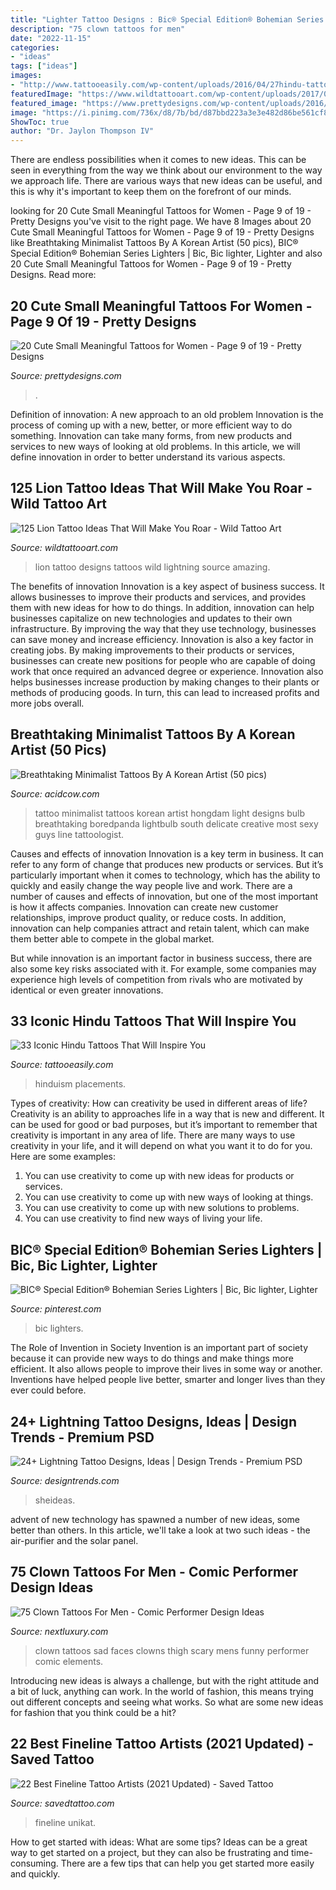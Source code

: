 ```yaml
---
title: "Lighter Tattoo Designs : Bic® Special Edition® Bohemian Series Lighters"
description: "75 clown tattoos for men"
date: "2022-11-15"
categories:
- "ideas"
tags: ["ideas"]
images:
- "http://www.tattooeasily.com/wp-content/uploads/2016/04/27hindu-tattoos-180416.jpg"
featuredImage: "https://www.wildtattooart.com/wp-content/uploads/2017/03/lion-tattoos-04031769.jpg"
featured_image: "https://www.prettydesigns.com/wp-content/uploads/2016/04/cute-small-tattoos-for-women-12.jpg"
image: "https://i.pinimg.com/736x/d8/7b/bd/d87bbd223a3e3e482d86be561cf86ba5--lighter-bohemian.jpg"
ShowToc: true
author: "Dr. Jaylon Thompson IV"
---
```



There are endless possibilities when it comes to new ideas. This can be seen in everything from the way we think about our environment to the way we approach life. There are various ways that new ideas can be useful, and this is why it's important to keep them on the forefront of our minds.

	

		
looking for 20 Cute Small Meaningful Tattoos for Women - Page 9 of 19 - Pretty Designs you've visit to the right page. We have 8 Images about 20 Cute Small Meaningful Tattoos for Women - Page 9 of 19 - Pretty Designs like Breathtaking Minimalist Tattoos By A Korean Artist (50 pics), BIC® Special Edition® Bohemian Series Lighters | Bic, Bic lighter, Lighter and also 20 Cute Small Meaningful Tattoos for Women - Page 9 of 19 - Pretty Designs. Read more:
		
    
## 20 Cute Small Meaningful Tattoos For Women - Page 9 Of 19 - Pretty Designs

<img loading=lazy src="https://www.prettydesigns.com/wp-content/uploads/2016/04/cute-small-tattoos-for-women-12.jpg" onerror="this.onerror=null;this.src='https://tse4.mm.bing.net/th?id=OIP.WCivwGji2sOGhkYTdTlreAHaJ3&amp;pid=15.1';" alt="20 Cute Small Meaningful Tattoos for Women - Page 9 of 19 - Pretty Designs">

_Source: prettydesigns.com_

>. 

	

Definition of innovation: A new approach to an old problem
Innovation is the process of coming up with a new, better, or more efficient way to do something. Innovation can take many forms, from new products and services to new ways of looking at old problems. In this article, we will define innovation in order to better understand its various aspects.

    
## 125 Lion Tattoo Ideas That Will Make You Roar - Wild Tattoo Art

<img loading=lazy src="https://www.wildtattooart.com/wp-content/uploads/2017/03/lion-tattoos-04031769.jpg" onerror="this.onerror=null;this.src='https://tse1.mm.bing.net/th?id=OIP.q5GfB9hYuID5IC1bvQ_3KAHaHa&amp;pid=15.1';" alt="125 Lion Tattoo Ideas That Will Make You Roar - Wild Tattoo Art">

_Source: wildtattooart.com_

>lion tattoo designs tattoos wild lightning source amazing. 

	

The benefits of innovation
Innovation is a key aspect of business success. It allows businesses to improve their products and services, and provides them with new ideas for how to do things. In addition, innovation can help businesses capitalize on new technologies and updates to their own infrastructure. By improving the way that they use technology, businesses can save money and increase efficiency.
Innovation is also a key factor in creating jobs. By making improvements to their products or services, businesses can create new positions for people who are capable of doing work that once required an advanced degree or experience. Innovation also helps businesses increase production by making changes to their plants or methods of producing goods. In turn, this can lead to increased profits and more jobs overall.

    
## Breathtaking Minimalist Tattoos By A Korean Artist (50 Pics)

<img loading=lazy src="https://cdn.acidcow.com/pics/20160926/minimalist_tattoos_46.jpg" onerror="this.onerror=null;this.src='https://tse2.mm.bing.net/th?id=OIP.OfSQ6dsYvWtLESuDlcXDpwHaHa&amp;pid=15.1';" alt="Breathtaking Minimalist Tattoos By A Korean Artist (50 pics)">

_Source: acidcow.com_

>tattoo minimalist tattoos korean artist hongdam light designs bulb breathtaking boredpanda lightbulb south delicate creative most sexy guys line tattoologist. 

	

Causes and effects of innovation
Innovation is a key term in business. It can refer to any form of change that produces new products or services. But it’s particularly important when it comes to technology, which has the ability to quickly and easily change the way people live and work.
There are a number of causes and effects of innovation, but one of the most important is how it affects companies. Innovation can create new customer relationships, improve product quality, or reduce costs. In addition, innovation can help companies attract and retain talent, which can make them better able to compete in the global market.

But while innovation is an important factor in business success, there are also some key risks associated with it. For example, some companies may experience high levels of competition from rivals who are motivated by identical or even greater innovations.

    
## 33 Iconic Hindu Tattoos That Will Inspire You

<img loading=lazy src="http://www.tattooeasily.com/wp-content/uploads/2016/04/27hindu-tattoos-180416.jpg" onerror="this.onerror=null;this.src='https://tse3.mm.bing.net/th?id=OIP.uk4ViKaMikAIEMLLbLCv6QHaI9&amp;pid=15.1';" alt="33 Iconic Hindu Tattoos That Will Inspire You">

_Source: tattooeasily.com_

>hinduism placements. 

	

Types of creativity: How can creativity be used in different areas of life?
Creativity is an ability to approaches life in a way that is new and different. It can be used for good or bad purposes, but it’s important to remember that creativity is important in any area of life. There are many ways to use creativity in your life, and it will depend on what you want it to do for you. Here are some examples: 
1. You can use creativity to come up with new ideas for products or services.
2. You can use creativity to come up with new ways of looking at things.
3. You can use creativity to come up with new solutions to problems.
4. You can use creativity to find new ways of living your life.

    
## BIC® Special Edition® Bohemian Series Lighters | Bic, Bic Lighter, Lighter

<img loading=lazy src="https://i.pinimg.com/736x/d8/7b/bd/d87bbd223a3e3e482d86be561cf86ba5--lighter-bohemian.jpg" onerror="this.onerror=null;this.src='https://tse1.mm.bing.net/th?id=OIP.XK6evSZUDOmW08aeNluXkgHaJ3&amp;pid=15.1';" alt="BIC® Special Edition® Bohemian Series Lighters | Bic, Bic lighter, Lighter">

_Source: pinterest.com_

>bic lighters. 

	

The Role of Invention in Society
Invention is an important part of society because it can provide new ways to do things and make things more efficient. It also allows people to improve their lives in some way or another. Inventions have helped people live better, smarter and longer lives than they ever could before.

    
## 24+ Lightning Tattoo Designs, Ideas | Design Trends - Premium PSD

<img loading=lazy src="https://images.designtrends.com/wp-content/uploads/2015/11/17101107/Inked-Lightning-Tattoo-Design.jpg" onerror="this.onerror=null;this.src='https://tse3.mm.bing.net/th?id=OIP.vLuOFZCn0fh2PO3ffBr2cAHaJQ&amp;pid=15.1';" alt="24+ Lightning Tattoo Designs, Ideas | Design Trends - Premium PSD">

_Source: designtrends.com_

>sheideas. 

	

advent of new technology has spawned a number of new ideas, some better than others. In this article, we'll take a look at two such ideas - the air-purifier and the solar panel.

    
## 75 Clown Tattoos For Men - Comic Performer Design Ideas

<img loading=lazy src="http://nextluxury.com/wp-content/uploads/clown-faces-mens-thigh-tattoos.jpg" onerror="this.onerror=null;this.src='https://tse1.mm.bing.net/th?id=OIP.9xi0byBltts9znSs7ll8qQHaHa&amp;pid=15.1';" alt="75 Clown Tattoos For Men - Comic Performer Design Ideas">

_Source: nextluxury.com_

>clown tattoos sad faces clowns thigh scary mens funny performer comic elements. 

	

Introducing new ideas is always a challenge, but with the right attitude and a bit of luck, anything can work. In the world of fashion, this means trying out different concepts and seeing what works. So what are some new ideas for fashion that you think could be a hit?

    
## 22 Best Fineline Tattoo Artists (2021 Updated) - Saved Tattoo

<img loading=lazy src="https://www.savedtattoo.com/wp-content/uploads/2021/03/Madame-Unikat-3-768x767.jpg" onerror="this.onerror=null;this.src='https://tse3.mm.bing.net/th?id=OIP.zQD70DQYCItMmUhuEnN_OwHaHZ&amp;pid=15.1';" alt="22 Best Fineline Tattoo Artists (2021 Updated) - Saved Tattoo">

_Source: savedtattoo.com_

>fineline unikat. 

	

How to get started with ideas: What are some tips?
Ideas can be a great way to get started on a project, but they can also be frustrating and time-consuming. There are a few tips that can help you get started more easily and quickly.

